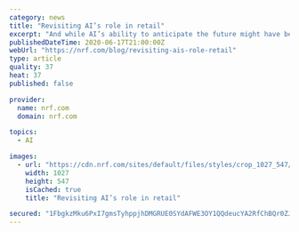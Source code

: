 ```yaml
---
category: news
title: "Revisiting AI’s role in retail"
excerpt: "And while AI’s ability to anticipate the future might have been damaged by toilet-paper hoarding, bread-baking shoppers, it also might provide an unexpected roadmap for the future. Machine-learning based AI has been “thrown for a loop by the coronavirus,"
publishedDateTime: 2020-06-17T21:00:00Z
webUrl: "https://nrf.com/blog/revisiting-ais-role-retail"
type: article
quality: 37
heat: 37
published: false

provider:
  name: nrf.com
  domain: nrf.com

topics:
  - AI

images:
  - url: "https://cdn.nrf.com/sites/default/files/styles/crop_1027_547/public/2020-06/iStock-1127264512.jpg?h=32e751b4&itok=aMuLyagZ"
    width: 1027
    height: 547
    isCached: true
    title: "Revisiting AI’s role in retail"

secured: "1FbgkzMku6PxI7gmsTyhppjhDMGRUE0SYdAFWE3OY1QQdeucYA2RfChBQr0ZJpG7kwMbvazFiibZFPSs5TfkOG9tGM5N873LlEN+/z+HDjrkjlZAmSQN5lmhprAO0pXa/U+8Q6mNen4g+J5A2gO3xG+K3A8hgVwOFzMrBuyHHGD3AZQNrEzSlYYe2nifAjdDFBqdq+w4mRn254cJKIrpmjoJjYHY+FMovcMO18ucr7/P7KGnLIcoLhebNrV6apsCykDAT7MisOuIT+dDTyB0a7SdOKomg3TNEOs8JWLX4Uz9Wt7bLa32gZd0y8Oeuh92Bnz+ny8u8VilwpiaN9qVyA==;sO0Dl6VKllxwj3RErQp8pw=="
---
```


